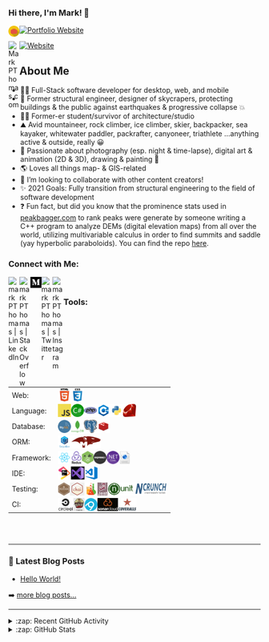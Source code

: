 ### Hi there, I'm Mark! 👋

[<img align="left" alt="markPThomas | portfolio website" width="22px" src="https://github.com/MarkPThomas/MarkPThomas/blob/master/Briefcase-icon.png" />][portfolio] [![Portfolio Website](https://img.shields.io/website?label=Portfolio&style=for-the-badge&url=https://markpthomas.github.io)](https://markpthomas.github.io) 

[<img align="left" alt="MarkPThomas.com" width="22px" src="http://www.markpthomas.com/favicon-16x16.png" />][website] [![Website](https://img.shields.io/website?label=MarkPThomas.com&style=for-the-badge&url=http://www.markpthomas.com)](http://www.markpthomas.com) 


## About Me

- 👨‍💻 Full-Stack software developer for desktop, web, and mobile
- 🏢 Former structural engineer, designer of skycrapers, protecting buildings & the public against earthquakes & progressive collapse 💥
- 🧑‍🎨 Former-er student/survivor of architecture/studio
- ⛰️ Avid mountaineer, rock climber, ice climber, skier, backpacker, sea kayaker, whitewater paddler, packrafter, canyoneer, triathlete ...anything active & outside, really 😀
- 📸 Passionate about photography (esp. night & time-lapse), digital art & animation (2D & 3D), drawing & painting 🎨
- 🌎 Loves all things map- & GIS-related
- 🤝 I’m looking to collaborate with other content creators!
- ✨ 2021 Goals: Fully transition from structural engineering to the field of software development
- ❓ Fun fact, but did you know that the prominence stats used in [peakbagger.com](https://peakbagger.com/) to rank peaks were generate by someone writing a C++ program to analyze DEMs (digital elevation maps) from all over the world, utilizing multivariable calculus in order to find summits and saddle (yay hyperbolic paraboloids). You can find the repo [here]().

### Connect with Me:
[<img align="left" alt="markPThomas | LinkedIn" width="22px" src="http://www.markpthomas.com/main/public/img/icons/linkedIn/linkedIn_icon.svg" />][linkedin]
[<img align="left" alt="markPThomas | Stack Overflow" width="22px" src="http://www.markpthomas.com/main/public/img/icons/stackOverflow/stackOverflow_icon.png" />][stackoverflow]
[<img align="left" alt="markPThomas | Medium" width="22px" src="https://github.com/MarkPThomas/MarkPThomas/blob/master/icons/medium.png" />][blog]
[<img align="left" alt="markPThomas | Twitter" width="22px" src="http://www.markpthomas.com/main/public/img/icons/twitter/twitter_icon.svg" />][twitter]
[<img align="left" alt="markPThomas | Instagram" width="22px" src="http://www.markpthomas.com/main/public/img/icons/instagram/2993766 - instagram logo media social.png" />][instagram]

<br />

### Tools:
<table style="border:none">
  <tr>
    <td>Web: </td>
    <td>
      <a href="https://developer.mozilla.org/en-US/docs/Glossary/HTML5" target="_blank" rel="noopener noreferrer"><img align="left" title="HTML5" alt="HTML5" height="26px" src="https://github.com/MarkPThomas/MarkPThomas/blob/master/icons/html.png" /></a>
      <a href="https://developer.mozilla.org/en-US/docs/Web/CSS" target="_blank" rel="noopener noreferrer"><img align="left" title="CSS3" alt="CSS3" height="26px" src="https://github.com/MarkPThomas/MarkPThomas/blob/master/icons/css.png" /></a>
    </td>
  </tr>
  <tr>
    <td>Language: </td>
    <td>
       <a href="https://javascript.info/js" target="_blank" rel="noopener noreferrer"><img align="left" title="JavaScript" alt="JavaScript" height="26px" src="https://github.com/MarkPThomas/MarkPThomas/blob/master/icons/javascript.png" /></a>
       <a href="https://docs.microsoft.com/en-us/dotnet/csharp/tour-of-csharp/" target="_blank" rel="noopener noreferrer"><img align="left" title="C#" alt="C Sharp" height="26px" src="https://github.com/MarkPThomas/MarkPThomas/blob/master/icons/csharp.png" /></a>
       <a href="https://www.php.net/manual/en/intro-whatis.php" target="_blank" rel="noopener noreferrer"><img align="left" title="PHP" alt="PHP" height="26px" src="https://github.com/MarkPThomas/MarkPThomas/blob/master/icons/php.png" /></a>
       <a href="https://en.wikipedia.org/wiki/C%2B%2B" target="_blank" rel="noopener noreferrer"><img align="left" title="C++" alt="C Plus Plus" height="26px" src="https://github.com/MarkPThomas/MarkPThomas/blob/master/icons/cPlusPlus.png" /></a>
       <a href="https://www.python.org/" target="_blank" rel="noopener noreferrer"><img align="left" title="Python" alt="Python" height="26px" src="https://github.com/MarkPThomas/MarkPThomas/blob/master/icons/python.png" /></a>
       <a href="https://www.ruby-lang.org/en/" target="_blank" rel="noopener noreferrer"><img align="left" title="Ruby" alt="Ruby" height="26px" src="https://github.com/MarkPThomas/MarkPThomas/blob/master/icons/ruby.png" /></a>
    </td>
  </tr>
  <tr>
    <td>Database: </td>
    <td>
       <a href="https://www.mysql.com/" target="_blank" rel="noopener noreferrer"><img align="left" title="MySQL" alt="MySQL" height="26px" src="https://github.com/MarkPThomas/MarkPThomas/blob/master/icons/MySQL.png" /></a>
       <a href="https://www.mongodb.com/" target="_blank" rel="noopener noreferrer"><img align="left" title="MongoDB" alt="MongoDB" height="26px" src="https://github.com/MarkPThomas/MarkPThomas/blob/master/icons/MongoDB.png" /></a>
       <a href="https://www.postgresql.org/" target="_blank" rel="noopener noreferrer"><img align="left" title="Postgres" alt="Postgres" height="26px" src="https://github.com/MarkPThomas/MarkPThomas/blob/master/icons/postgresql.png" /></a>
       <a href="https://redis.io/" target="_blank" rel="noopener noreferrer"><img align="left" title="Redis" alt="Redis" height="26px" src="https://github.com/MarkPThomas/MarkPThomas/blob/master/icons/redis.png" /></a>
    </td>
  </tr>
  <tr>
    <td>ORM: </td>
    <td>
       <a href="https://sequelize.org/" target="_blank" rel="noopener noreferrer"><img align="left" title="Sequelize" alt="Sequelize" height="26px" src="https://github.com/MarkPThomas/MarkPThomas/blob/master/icons/sequelize.png" /></a>
       <a href="https://mongoosejs.com/" target="_blank" rel="noopener noreferrer"><img align="left" title="Mongoose" alt="Mongoose" height="26px" src="https://github.com/MarkPThomas/MarkPThomas/blob/master/icons/Mongoose-cropped.png" /></a>
    </td>
  </tr>
  <tr>
    <td>Framework: </td>
    <td>
       <a href="https://reactjs.org/" target="_blank" rel="noopener noreferrer">
         <img align="left" title="React.js" alt="React" height="26px" src="https://github.com/MarkPThomas/MarkPThomas/blob/master/icons/react.png" />
       </a>
       <a href="https://redux.js.org/" target="_blank" rel="noopener noreferrer">
         <img align="left" title="Redux" alt="Redux" height="26px" src="https://github.com/MarkPThomas/MarkPThomas/blob/master/icons/Redux.png" />
       </a>
       <a href="https://nodejs.org/en/" target="_blank" rel="noopener noreferrer">
         <img align="left" title="Node.js" alt="Node.js" height="26px" src="https://github.com/MarkPThomas/MarkPThomas/blob/master/icons/nodeJS.jpeg" />
       </a>
       <a href="https://expressjs.com/" target="_blank" rel="noopener noreferrer">
         <img align="left" title="Express.js" alt="Express.js" height="26px" src="https://github.com/MarkPThomas/MarkPThomas/blob/master/icons/expressJS.png" />
      </a>
      <a href="https://en.wikipedia.org/wiki/.NET" target="_blank" rel="noopener noreferrer">
        <img align="left" title=".Net Core" alt="Dot Net Core" height="26px" src="https://github.com/MarkPThomas/MarkPThomas/blob/master/icons/dotNetCore.png" />
      </a>
      <a href="https://docs.microsoft.com/en-us/visualstudio/designers/getting-started-with-wpf?view=vs-2022" target="_blank" rel="noopener noreferrer">
        <img align="left" title="WPF | XAML" alt="WPF | XAML" height="26px" src="https://github.com/MarkPThomas/MarkPThomas/blob/master/icons/wpfXAML.jpeg" />
      </a>
    </td>
  </tr>
  <tr>
    <td>IDE: </td>
    <td>
       <a href="" target="_blank" rel="noopener noreferrer"><img align="left" title="Jet Brains" alt="JetBrains" height="26px" src="https://github.com/MarkPThomas/MarkPThomas/blob/master/icons/JetBrains.png" /></a>
       <a href="" target="_blank" rel="noopener noreferrer"><img align="left" title="Visual Studio" alt="Visual Studio" height="26px" src="https://github.com/MarkPThomas/MarkPThomas/blob/master/icons/visual-studio.png" /></a>
       <a href="" target="_blank" rel="noopener noreferrer"><img align="left" title="Visual Studio Code" alt="Visual Studio Code" height="26px" src="https://github.com/MarkPThomas/MarkPThomas/blob/master/icons/visual-studio-code.png" /></a>
    </td>
  </tr>
  <tr>
    <td>Testing: </td>
    <td>
      <a href="https://mochajs.org/" target="_blank" rel="noopener noreferrer">
        <img align="left" title="Mocha.js" alt="Mocha.js" height="26px" src="https://github.com/MarkPThomas/MarkPThomas/blob/master/icons/mocha.png" />
      </a>
      <a href="https://www.chaijs.com/" target="_blank" rel="noopener noreferrer">
        <img align="left" title="Chai.js" alt="Chai.js" height="26px" src="https://github.com/MarkPThomas/MarkPThomas/blob/master/icons/chai-transparent.png" />
      </a>
      <a href="https://enzymejs.github.io/enzyme/" target="_blank" rel="noopener noreferrer">
        <img align="left" title="Enzyme.js" alt="Enzyme.js" height="26px" src="https://github.com/MarkPThomas/MarkPThomas/blob/master/icons/enzyme.png" />
      </a>
      <a href="https://jestjs.io/" target="_blank" rel="noopener noreferrer">
        <img align="left" title="Jest.js" alt="Jest.js" height="26px" src="https://github.com/MarkPThomas/MarkPThomas/blob/master/icons/jest.png" />
      </a>
      <a href="https://nunit.org/" target="_blank" rel="noopener noreferrer">
        <img align="left" title="NUnit" alt="NUnit" height="26px" src="https://github.com/MarkPThomas/MarkPThomas/blob/master/icons/nunit-transparent.png" />
      </a>
      <a href="https://www.ncrunch.net/" target="_blank" rel="noopener noreferrer">
        <img align="left" title="NCrunch" alt="NCrunch" height="26px" src="https://github.com/MarkPThomas/MarkPThomas/blob/master/icons/NCrunch.png" />
      </a>
    </td>
  </tr>
  <tr>
    <td>CI: </td>
    <td>
       <a href="https://circleci.com/" target="_blank" rel="noopener noreferrer">
         <img align="left" title="Circle CI" alt="Circle CI" height="26px" src="https://github.com/MarkPThomas/MarkPThomas/blob/master/icons/CircleCI.png" /
       </a>
       <a href="https://travis-ci.org/" target="_blank" rel="noopener noreferrer">
         <img align="left" title="Travis CI" alt="Travis CI" height="26px" src="https://github.com/MarkPThomas/MarkPThomas/blob/master/icons/TravisCI-Label.png" />
       </a>
       <a href="https://www.appveyor.com/" target="_blank" rel="noopener noreferrer">
         <img align="left" title="Appveyor" alt="Appveyor" height="26px" src="https://github.com/MarkPThomas/MarkPThomas/blob/master/icons/Appveyor.png" />
       </a>
       <a href="https://sonarcloud.io/" target="_blank" rel="noopener noreferrer">
         <img align="left" title="Sonar Cloud" alt="SonarCloud" height="26px" src="https://github.com/MarkPThomas/MarkPThomas/blob/master/icons/SonarCloud-bannerCropped.png" />
       </a>
       <a href="https://coveralls.io/" target="_blank" rel="noopener noreferrer">
         <img align="left" title="Coveralls" alt="Coveralls" height="26px" src="https://github.com/MarkPThomas/MarkPThomas/blob/master/icons/Coveralls.png" />
       </a>
    </td>
  </tr>
</table>

<br />
<br />

---

### 📕 Latest Blog Posts

<!-- BLOG-POST-LIST:START -->
- [Hello World!](https://medium.com/marktech/hello-world-47ceb6e5774d?source=rss----667f317d252e---4)
<!-- BLOG-POST-LIST:END -->

➡️ [more blog posts...](https://medium.com/marktech)

---

<details>
  <summary>:zap: Recent GitHub Activity</summary>

<!--START_SECTION:activity-->
<!--END_SECTION:activity-->

</details>

<details>
  <summary>:zap: GitHub Stats</summary>
  
  ![github stats](https://github-readme-stats.vercel.app/api?username=MarkPThomas&count_private=true&show_icons=true)
<br />
![Top languages](https://github-readme-stats.vercel.app/api/top-langs/?username=MarkPThomas&langs_count=10)
  
  <img align="left" alt="MarkPThomas's GitHub Stats" src="https://github-readme-stats.codestackr.vercel.app/api?username=MarkPThomas&show_icons=true&hide_border=true&count_private=true&theme=merko" />

</details>

[website]: http://www.markpthomas.com/
[portfolio]: https://markpthomas.github.io/
[blog]: https://medium.com/@markthomas_97045
[twitter]: https://twitter.com/PellucidWombat
[instagram]: https://www.instagram.com/pellucidwombato/
[linkedin]: https://www.linkedin.com/in/mark-porter-thomas/
[stackoverflow]: https://stackoverflow.com/users/3341503/pellucidwombat
